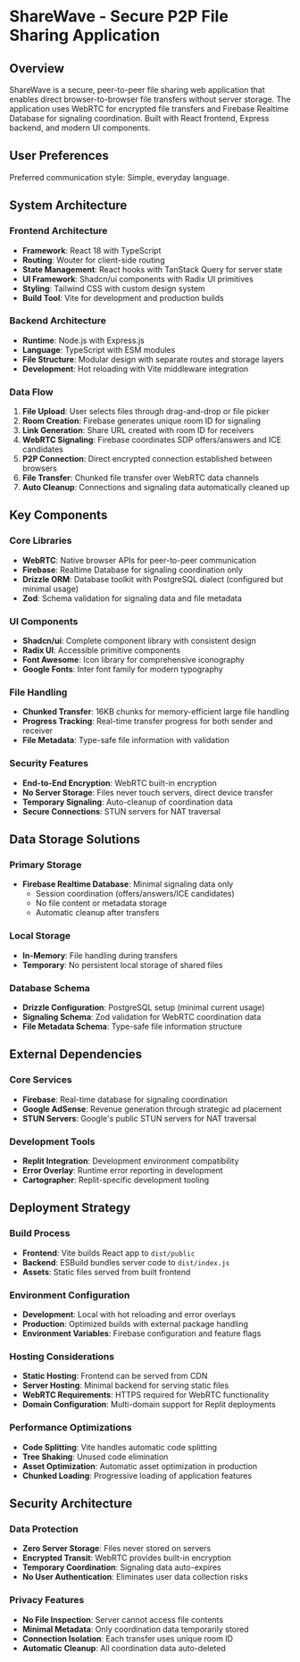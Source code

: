 # ShareWave - Secure P2P File Sharing Application

## Overview

ShareWave is a secure, peer-to-peer file sharing web application that enables direct browser-to-browser file transfers without server storage. The application uses WebRTC for encrypted file transfers and Firebase Realtime Database for signaling coordination. Built with React frontend, Express backend, and modern UI components.

## User Preferences

Preferred communication style: Simple, everyday language.

## System Architecture

### Frontend Architecture
- **Framework**: React 18 with TypeScript
- **Routing**: Wouter for client-side routing
- **State Management**: React hooks with TanStack Query for server state
- **UI Framework**: Shadcn/ui components with Radix UI primitives
- **Styling**: Tailwind CSS with custom design system
- **Build Tool**: Vite for development and production builds

### Backend Architecture
- **Runtime**: Node.js with Express.js
- **Language**: TypeScript with ESM modules
- **File Structure**: Modular design with separate routes and storage layers
- **Development**: Hot reloading with Vite middleware integration

### Data Flow
1. **File Upload**: User selects files through drag-and-drop or file picker
2. **Room Creation**: Firebase generates unique room ID for signaling
3. **Link Generation**: Share URL created with room ID for receivers
4. **WebRTC Signaling**: Firebase coordinates SDP offers/answers and ICE candidates
5. **P2P Connection**: Direct encrypted connection established between browsers
6. **File Transfer**: Chunked file transfer over WebRTC data channels
7. **Auto Cleanup**: Connections and signaling data automatically cleaned up

## Key Components

### Core Libraries
- **WebRTC**: Native browser APIs for peer-to-peer communication
- **Firebase**: Realtime Database for signaling coordination only
- **Drizzle ORM**: Database toolkit with PostgreSQL dialect (configured but minimal usage)
- **Zod**: Schema validation for signaling data and file metadata

### UI Components
- **Shadcn/ui**: Complete component library with consistent design
- **Radix UI**: Accessible primitive components
- **Font Awesome**: Icon library for comprehensive iconography
- **Google Fonts**: Inter font family for modern typography

### File Handling
- **Chunked Transfer**: 16KB chunks for memory-efficient large file handling
- **Progress Tracking**: Real-time transfer progress for both sender and receiver
- **File Metadata**: Type-safe file information with validation

### Security Features
- **End-to-End Encryption**: WebRTC built-in encryption
- **No Server Storage**: Files never touch servers, direct device transfer
- **Temporary Signaling**: Auto-cleanup of coordination data
- **Secure Connections**: STUN servers for NAT traversal

## Data Storage Solutions

### Primary Storage
- **Firebase Realtime Database**: Minimal signaling data only
  - Session coordination (offers/answers/ICE candidates)
  - No file content or metadata storage
  - Automatic cleanup after transfers

### Local Storage
- **In-Memory**: File handling during transfers
- **Temporary**: No persistent local storage of shared files

### Database Schema
- **Drizzle Configuration**: PostgreSQL setup (minimal current usage)
- **Signaling Schema**: Zod validation for WebRTC coordination data
- **File Metadata Schema**: Type-safe file information structure

## External Dependencies

### Core Services
- **Firebase**: Real-time database for signaling coordination
- **Google AdSense**: Revenue generation through strategic ad placement
- **STUN Servers**: Google's public STUN servers for NAT traversal

### Development Tools
- **Replit Integration**: Development environment compatibility
- **Error Overlay**: Runtime error reporting in development
- **Cartographer**: Replit-specific development tooling

## Deployment Strategy

### Build Process
- **Frontend**: Vite builds React app to `dist/public`
- **Backend**: ESBuild bundles server code to `dist/index.js`
- **Assets**: Static files served from built frontend

### Environment Configuration
- **Development**: Local with hot reloading and error overlays
- **Production**: Optimized builds with external package handling
- **Environment Variables**: Firebase configuration and feature flags

### Hosting Considerations
- **Static Hosting**: Frontend can be served from CDN
- **Server Hosting**: Minimal backend for serving static files
- **WebRTC Requirements**: HTTPS required for WebRTC functionality
- **Domain Configuration**: Multi-domain support for Replit deployments

### Performance Optimizations
- **Code Splitting**: Vite handles automatic code splitting
- **Tree Shaking**: Unused code elimination
- **Asset Optimization**: Automatic asset optimization in production
- **Chunked Loading**: Progressive loading of application features

## Security Architecture

### Data Protection
- **Zero Server Storage**: Files never stored on servers
- **Encrypted Transit**: WebRTC provides built-in encryption
- **Temporary Coordination**: Signaling data auto-expires
- **No User Authentication**: Eliminates user data collection risks

### Privacy Features
- **No File Inspection**: Server cannot access file contents
- **Minimal Metadata**: Only coordination data temporarily stored
- **Connection Isolation**: Each transfer uses unique room ID
- **Automatic Cleanup**: All coordination data auto-deleted